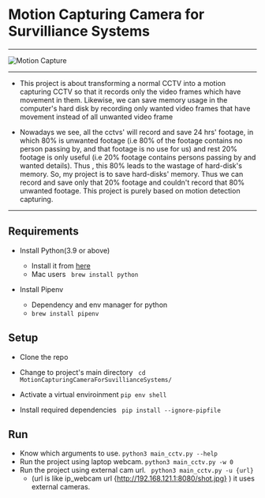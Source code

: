 # Motion Capturing Camera for Survilliance Systems

____

![Motion Capture](https://i.ytimg.com/vi/tNqGT2wnNSM/maxresdefault.jpg "Capture cam")

___

- This project is about transforming a normal CCTV into a motion capturing CCTV so that it records only the video frames which have movement in them. Likewise, we can save memory usage in the computer's hard disk by recording only wanted video frames that have movement instead of all unwanted video frame

- Nowadays we see, all the cctvs' will record and save 24 hrs' footage, in which 80% is unwanted footage (i.e 80% of the footage contains no person passing by, and that footage is no use for us) and rest 20% footage is only useful (i.e 20% footage contains persons passing by and wanted details). Thus , this 80% leads to the wastage of hard-disk's memory. So, my project is to save hard-disks' memory. 
Thus we can record and save only that 20% footage and couldn't record that 80% unwanted footage.
This project is purely based on motion detection capturing.

____


## Requirements

- Install Python(3.9 or above)
    - Install it from [here](https://www.python.org/downloads/)
    - Mac users ``` brew install python```
    
- Install Pipenv
    - Dependency and env manager for python
    - ``` brew install pipenv ```


## Setup

- Clone the repo

- Change to project's main directory
    ``` cd MotionCapturingCameraForSuvillianceSystems/```

- Activate a virtual enviroinment
    ```pip env shell```

- Install required dependencies
    ``` pip install --ignore-pipfile```

## Run
- Know which arguments to use.
    ``` python3 main_cctv.py --help ```
- Run the project using laptop webcam.
    ``` python3 main_cctv.py -w 0 ```
- Run the project using external cam url.
    ``` python3 main_cctv.py -u {url}``` 
    - (url is like ip_webcam url {http://192.168.121.1:8080/shot.jpg} ) it    uses external cameras.
